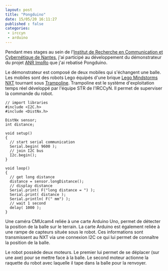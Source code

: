 ```yaml
---
layout: post
title: "Pongduino"
date: 15/05/20 16:11:27
published : false
categories:
 - irccyn
 - arduino
---
```

Pendant mes stages au sein de l'[Institut de Recherche en Communication et Cybernétique de Nantes][irccyn], j'ai participé au développement du démonstrateur du projet [ANR ImpRo] que j'ai rebatisé Pongduino.


Le démonstrateur est composé de deux mobiles qui s'échangent une balle. Les mobiles sont des robots Lego équipés d'une brique [Lego Mindstorms NXT] tournant sous [Trampoline]. Trampoline est le système d'exploitation temps réel développé par l'équipe STR de l'IRCCyN. Il permet de superviser la commande du robot.


	// import libraries
	#include <I2C.h>
	#include <DistNx.h>

	DistNx sensor;
	int distance;

	void setup()
	{
	  // start serial communication
	  Serial.begin( 9600 );
	  // join I2C bus
	  I2c.begin();
	}

	void loop()
	{
	  // get long distance
	  distance = sensor.longDistance();
	  // display distance
	  Serial.print( F("long distance = ") );
	  Serial.print( distance );
	  Serial.println( F(" mm") );
	  // wait 1 second
	  delay( 1000 );
	}

Une caméra CMUcam4 reliée à une carte Arduino Uno, permet de détecter la position de la balle sur le terrain. La carte Arduino est également reliée à une rampe de capteurs située sous le robot. Ces informations sont transmissent au NXT via une connexion I2C ce qui lui permet de connaître la position de la balle.

Le robot possède deux moteurs. Le premier lui permet de se déplacer (sur une axe) pour se mettre face à la balle. Le second moteur actionne la raquette du robot avec laquelle il tape dans la balle pour la renvoyer.

[ANR ImpRo]: http://anr-impro.irccyn.ec-nantes.fr/#description
[Lego Mindstorms NXT]: https://fr.wikipedia.org/wiki/Lego_Mindstorms_NXT
[Trampoline]: http://trampoline.rts-software.org
[irccyn]: http://www.irccyn.ec-nantes.fr/fr/l-irccyn/presentation
